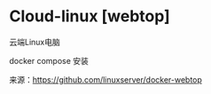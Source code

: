 # Cloud-linux [webtop]
云端Linux电脑

docker compose 安装

来源：https://github.com/linuxserver/docker-webtop
